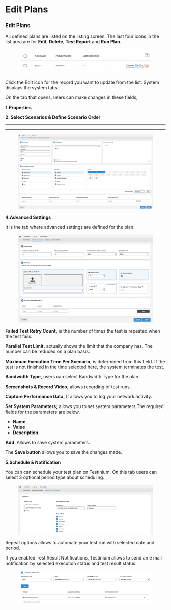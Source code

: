 # Edit Plans

### Edit Plans

All defined plans are listed on the listing screen. The last four icons in the list area are for **Edit**, **Delete**, **Test Report** and **Run Plan.**

<figure><img src="../.gitbook/assets/Ekran Resmi 2023-06-20 23.58.22.png" alt=""><figcaption></figcaption></figure>

Click the Edit icon for the record you want to update from the list. System displays the system tabs:

On the tab that opens, users can make changes in these fields;

**1.Properties**

**2. Select Scenarios & Define Scenario Order**

***

***

<figure><img src="../.gitbook/assets/Ekran Resmi 2023-06-21 00.02.17.png" alt=""><figcaption></figcaption></figure>

**4.Advanced Settings**

It is the tab where advanced settings are defined for the plan.

<figure><img src="../.gitbook/assets/Ekran Resmi 2023-06-21 00.09.14.png" alt=""><figcaption></figcaption></figure>

**Failed Test Retry Count,** is the number of times the test is repeated when the test fails.&#x20;

**Parallel Test Limit,** actually shows the limit that the company has. The number can be reduced on a plan basis.&#x20;

**Maximum Execution Time Per Scenario,** is determined from this field. If the test is not finished in the time selected here, the system terminates the test. &#x20;

**Bandwidth Type,** users can select Bandwidth Type for the plan.&#x20;

**Screenshots & Record Video,** allows recording of test runs.

**Capture Performance Data,** It allows you to log your network activity.

**Set System Parameters;** allows you to set system parameters.The required fields for the parameters are below,

* **Name**
* **Value**
* **Description**

**Add** ,Allows to save system parameters.

The **Save button** allows you to save the changes made.



**5.Schedule & Notification**

You can can schedule your test plan on Testinium. On this tab users can select 3 optional period type about scheduling.

<figure><img src="../.gitbook/assets/Ekran Resmi 2023-06-21 00.26.49.png" alt=""><figcaption></figcaption></figure>



Repeat options allows to automate your test run with selected date and period.&#x20;



If you enabled Test Result Notifications, Testinium allows to send an e mail notification by selected execution status and test result status.&#x20;



<figure><img src="../.gitbook/assets/Ekran Resmi 2023-06-21 00.31.13.png" alt=""><figcaption></figcaption></figure>

